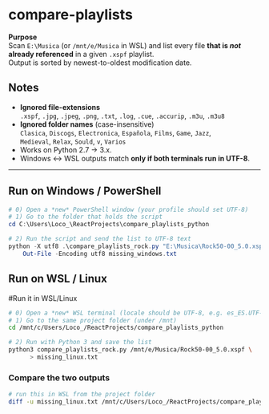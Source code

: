 # compare-playlists

**Purpose**  
Scan `E:\Musica` (or `/mnt/e/Musica` in WSL) and list every file **that is _not_ already referenced** in a given `.xspf` playlist.  
Output is sorted by newest-to-oldest modification date.

## Notes

* **Ignored file-extensions**  
  `.xspf`, `.jpg`, `.jpeg`, `.png`, `.txt`, `.log`, `.cue`, `.accurip`, `.m3u`, `.m3u8`
* **Ignored folder names** (case-insensitive)  
  `Clasica`, `Discogs`, `Electronica`, `Española`, `Films`, `Game`, `Jazz`,  
  `Medieval`, `Relax`, `Sould`, `v`, `Varios`
* Works on Python 2.7 → 3.x.  
* Windows ↔ WSL outputs match **only if both terminals run in UTF-8**.

---

## Run on Windows / PowerShell

```powershell
# 0) Open a *new* PowerShell window (your profile should set UTF-8)
# 1) Go to the folder that holds the script
cd C:\Users\Loco_\ReactProjects\compare_playlists_python

# 2) Run the script and send the list to UTF-8 text
python -X utf8 .\compare_playlists_rock.py "E:\Musica\Rock50-00_5.0.xspf" |
    Out-File -Encoding utf8 missing_windows.txt
```

## Run on WSL / Linux

#Run it in WSL/Linux

```bash
# 0) Open a *new* WSL terminal (locale should be UTF-8, e.g. es_ES.UTF-8)
# 1) Go to the same project folder (under /mnt)
cd /mnt/c/Users/Loco_/ReactProjects/compare_playlists_python

# 2) Run with Python 3 and save the list
python3 compare_playlists_rock.py /mnt/e/Musica/Rock50-00_5.0.xspf \
      > missing_linux.txt
```

### Compare the two outputs

```bash
# run this in WSL from the project folder
diff -u missing_linux.txt /mnt/c/Users/Loco_/ReactProjects/compare_playlists_python/missing_windows.txt
```